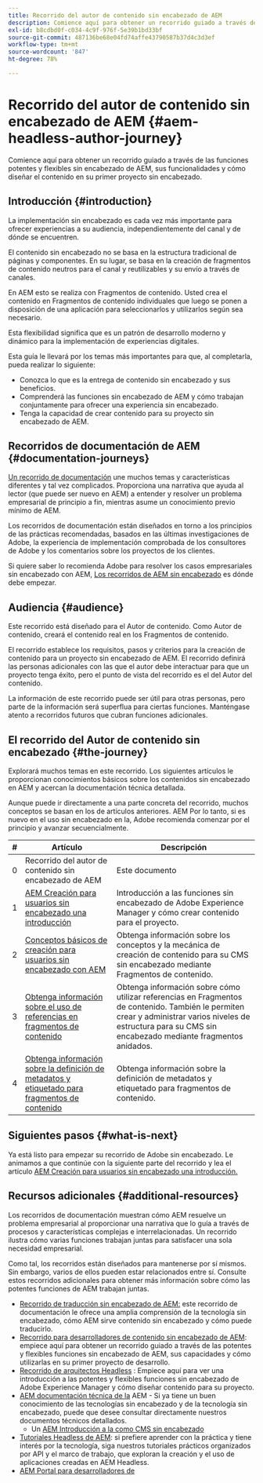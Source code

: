 ```yaml
---
title: Recorrido del autor de contenido sin encabezado de AEM
description: Comience aquí para obtener un recorrido guiado a través de las funciones potentes y flexibles sin encabezado de AEM, sus funcionalidades, y cómo diseñar el contenido en su primer proyecto de contenido sin encabezado.
exl-id: b8cdbd0f-c034-4c9f-976f-5e39b1bd33bf
source-git-commit: 487136be68e04fd74affe43790587b37d4c3d3ef
workflow-type: tm+mt
source-wordcount: '847'
ht-degree: 78%

---
```


# Recorrido del autor de contenido sin encabezado de AEM {#aem-headless-author-journey}

Comience aquí para obtener un recorrido guiado a través de las funciones potentes y flexibles sin encabezado de AEM, sus funcionalidades y cómo diseñar el contenido en su primer proyecto sin encabezado.

## Introducción {#introduction}

La implementación sin encabezado es cada vez más importante para ofrecer experiencias a su audiencia, independientemente del canal y de dónde se encuentren.

El contenido sin encabezado no se basa en la estructura tradicional de páginas y componentes. En su lugar, se basa en la creación de fragmentos de contenido neutros para el canal y reutilizables y su envío a través de canales.

En AEM esto se realiza con Fragmentos de contenido. Usted crea el contenido en Fragmentos de contenido individuales que luego se ponen a disposición de una aplicación para seleccionarlos y utilizarlos según sea necesario.

Esta flexibilidad significa que es un patrón de desarrollo moderno y dinámico para la implementación de experiencias digitales.

Esta guía le llevará por los temas más importantes para que, al completarla, pueda realizar lo siguiente:

* Conozca lo que es la entrega de contenido sin encabezado y sus beneficios.
* Comprenderá las funciones sin encabezado de AEM y cómo trabajan conjuntamente para ofrecer una experiencia sin encabezado.
* Tenga la capacidad de crear contenido para su proyecto sin encabezado de AEM.

## Recorridos de documentación de AEM {#documentation-journeys}

[Un recorrido de documentación](/help/journey-documentation/home.md) une muchos temas y características diferentes y tal vez complicados. Proporciona una narrativa que ayuda al lector (que puede ser nuevo en AEM) a entender y resolver un problema empresarial de principio a fin, mientras asume un conocimiento previo mínimo de AEM.

Los recorridos de documentación están diseñados en torno a los principios de las prácticas recomendadas, basados en las últimas investigaciones de Adobe, la experiencia de implementación comprobada de los consultores de Adobe y los comentarios sobre los proyectos de los clientes.

Si quiere saber lo recomienda Adobe para resolver los casos empresariales sin encabezado con AEM, [Los recorridos de AEM sin encabezado](/help/journey-headless/overview.md) es dónde debe empezar.

## Audiencia {#audience}

Este recorrido está diseñado para el Autor de contenido. Como Autor de contenido, creará el contenido real en los Fragmentos de contenido.

El recorrido establece los requisitos, pasos y criterios para la creación de contenido para un proyecto sin encabezado de AEM. El recorrido definirá las personas adicionales con las que el autor debe interactuar para que un proyecto tenga éxito, pero el punto de vista del recorrido es el del Autor del contenido.

La información de este recorrido puede ser útil para otras personas, pero parte de la información será superflua para ciertas funciones. Manténgase atento a recorridos futuros que cubran funciones adicionales.

## El recorrido del Autor de contenido sin encabezado {#the-journey}

Explorará muchos temas en este recorrido. Los siguientes artículos le proporcionan conocimientos básicos sobre los contenidos sin encabezado en AEM y acercan la documentación técnica detallada.

Aunque puede ir directamente a una parte concreta del recorrido, muchos conceptos se basan en los de artículos anteriores. AEM Por lo tanto, si es nuevo en el uso sin encabezado en la, Adobe recomienda comenzar por el principio y avanzar secuencialmente.

| # | Artículo | Descripción |
|---|---|---|
| 0 | Recorrido del autor de contenido sin encabezado de AEM | Este documento |
| 1 | [AEM Creación para usuarios sin encabezado una introducción](introduction.md) | Introducción a las funciones sin encabezado de Adobe Experience Manager y cómo crear contenido para el proyecto. |
| 2 | [Conceptos básicos de creación para usuarios sin encabezado con AEM](basics.md) | Obtenga información sobre los conceptos y la mecánica de creación de contenido para su CMS sin encabezado mediante Fragmentos de contenido. |
| 3 | [Obtenga información sobre el uso de referencias en fragmentos de contenido](references.md) | Obtenga información sobre cómo utilizar referencias en Fragmentos de contenido. También le permiten crear y administrar varios niveles de estructura para su CMS sin encabezado mediante fragmentos anidados. |
| 4 | [Obtenga información sobre la definición de metadatos y etiquetado para fragmentos de contenido](metadata-tagging.md) | Obtenga información sobre la definición de metadatos y etiquetado para fragmentos de contenido. |

## Siguientes pasos {#what-is-next}

Ya está listo para empezar su recorrido de Adobe sin encabezado. Le animamos a que continúe con la siguiente parte del recorrido y lea el artículo [AEM Creación para usuarios sin encabezado una introducción.](introduction.md)

<!--
### Choose Your Own Adventure {#choose-your-path}

However, Adobe wants you to succeed as you get started with your AEM Headless project, regardless of your learning style. So consider these two options.

* If you prefer to continue to **learn about headless concepts and AEM's headless technologies**, you should continue your AEM headless journey as recommended by next reviewing the document [How to Model Your Content as AEM Content Models](model-your-content.md) where you learn how to model your content structure in AEM.
* If you prefer to **learn by doing**, you can jump to the [Getting Started with AEM Headless hands-on tutorial](https://experienceleague.adobe.com/docs/experience-manager-learn/getting-started-with-aem-headless/graphql/multi-step/overview.html) where you will jump directly into AEM Headless development by implementing a simple project to expose AEM headless content.
-->

## Recursos adicionales {#additional-resources}

Los recorridos de documentación muestran cómo AEM resuelve un problema empresarial al proporcionar una narrativa que lo guía a través de procesos y características complejas e interrelacionadas. Un recorrido ilustra cómo varias funciones trabajan juntas para satisfacer una sola necesidad empresarial.

Como tal, los recorridos están diseñados para mantenerse por sí mismos. Sin embargo, varios de ellos pueden estar relacionados entre sí. Consulte estos recorridos adicionales para obtener más información sobre cómo las potentes funciones de AEM trabajan juntas.

* [Recorrido de traducción sin encabezado de AEM:](/help/journey-headless/translation/overview.md) este recorrido de documentación le ofrece una amplia comprensión de la tecnología sin encabezado, cómo AEM sirve contenido sin encabezado y cómo puede traducirlo.
* [Recorrido para desarrolladores de contenido sin encabezado de AEM](/help/journey-headless/developer/overview.md): empiece aquí para obtener un recorrido guiado a través de las potentes y flexibles funciones sin encabezado de AEM, sus capacidades y cómo utilizarlas en su primer proyecto de desarrollo.
* [Recorrido de arquitectos Headless](/help/journey-headless/architect/overview.md) : Empiece aquí para ver una introducción a las potentes y flexibles funciones sin encabezado de Adobe Experience Manager y cómo diseñar contenido para su proyecto.
* [AEM documentación técnica de la](https://experienceleague.adobe.com/docs/experience-manager-65.html?lang=es) AEM - Si ya tiene un buen conocimiento de las tecnologías sin encabezado y de la tecnología sin encabezado, puede que desee consultar directamente nuestros documentos técnicos detallados.
   * Un [AEM Introducción a la como CMS sin encabezado](/help/sites-developing/headless/introduction.md)
* [Tutoriales Headless de AEM](https://experienceleague.adobe.com/docs/experience-manager-learn/getting-started-with-aem-headless/overview.html?lang=es): si prefiere aprender con la práctica y tiene interés por la tecnología, siga nuestros tutoriales prácticos organizados por API y el marco de trabajo, que exploran la creación y el uso de aplicaciones creadas en AEM Headless.
* [AEM Portal para desarrolladores de](https://experienceleague.adobe.com/landing/experience-manager/headless/developer.html?lang=es)
